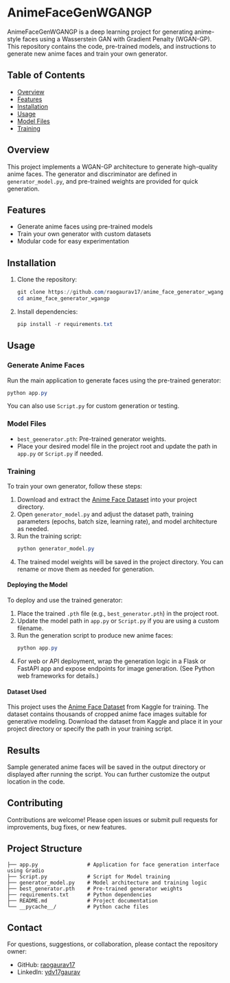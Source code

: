 # AnimeFaceGenWGANGP

AnimeFaceGenWGANGP is a deep learning project for generating anime-style faces using a Wasserstein GAN with Gradient Penalty (WGAN-GP). This repository contains the code, pre-trained models, and instructions to generate new anime faces and train your own generator.

## Table of Contents

- [Overview](#overview)
- [Features](#features)
- [Installation](#installation)
- [Usage](#usage)
- [Model Files](#model-files)
- [Training](#training)

## Overview

This project implements a WGAN-GP architecture to generate high-quality anime faces. The generator and discriminator are defined in `generator_model.py`, and pre-trained weights are provided for quick generation.

## Features

- Generate anime faces using pre-trained models
- Train your own generator with custom datasets
- Modular code for easy experimentation

## Installation

1. Clone the repository:
   ```powershell
   git clone https://github.com/raogaurav17/anime_face_generator_wgangp.git
   cd anime_face_generator_wgangp
   ```
2. Install dependencies:
   ```powershell
   pip install -r requirements.txt
   ```

## Usage

### Generate Anime Faces

Run the main application to generate faces using the pre-trained generator:

```powershell
python app.py
```

You can also use `Script.py` for custom generation or testing.

### Model Files

- `best_geenerator.pth`: Pre-trained generator weights.
- Place your desired model file in the project root and update the path in `app.py` or `Script.py` if needed.

### Training

To train your own generator, follow these steps:

1. Download and extract the [Anime Face Dataset](https://www.kaggle.com/datasets/splcher/animefacedataset) into your project directory.
2. Open `generator_model.py` and adjust the dataset path, training parameters (epochs, batch size, learning rate), and model architecture as needed.
3. Run the training script:
   ```powershell
   python generator_model.py
   ```
4. The trained model weights will be saved in the project directory. You can rename or move them as needed for generation.

#### Deploying the Model

To deploy and use the trained generator:

1. Place the trained `.pth` file (e.g., `best_generator.pth`) in the project root.
2. Update the model path in `app.py` or `Script.py` if you are using a custom filename.
3. Run the generation script to produce new anime faces:
   ```powershell
   python app.py
   ```
4. For web or API deployment, wrap the generation logic in a Flask or FastAPI app and expose endpoints for image generation. (See Python web frameworks for details.)

#### Dataset Used

This project uses the [Anime Face Dataset](https://www.kaggle.com/datasets/splcher/animefacedataset) from Kaggle for training. The dataset contains thousands of cropped anime face images suitable for generative modeling. Download the dataset from Kaggle and place it in your project directory or specify the path in your training script.

## Results

Sample generated anime faces will be saved in the output directory or displayed after running the script. You can further customize the output location in the code.

## Contributing

Contributions are welcome! Please open issues or submit pull requests for improvements, bug fixes, or new features.

## Project Structure

```
├── app.py                # Application for face generation interface using Gradio
├── Script.py             # Script for Model training
├── generator_model.py    # Model architecture and training logic
├── best_generator.pth    # Pre-trained generator weights
├── requirements.txt      # Python dependencies
├── README.md             # Project documentation
└── __pycache__/          # Python cache files
```

## Contact

For questions, suggestions, or collaboration, please contact the repository owner:

- GitHub: [raogaurav17](https://github.com/raogaurav17)
- LinkedIn: [ydv17gaurav](https://www.linkedin.com/in/ydv17gaurav)
